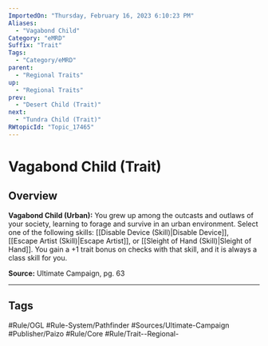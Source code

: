 ```yaml
---
ImportedOn: "Thursday, February 16, 2023 6:10:23 PM"
Aliases:
  - "Vagabond Child"
Category: "eMRD"
Suffix: "Trait"
Tags:
  - "Category/eMRD"
parent:
  - "Regional Traits"
up:
  - "Regional Traits"
prev:
  - "Desert Child (Trait)"
next:
  - "Tundra Child (Trait)"
RWtopicId: "Topic_17465"
---
```

# Vagabond Child (Trait)
## Overview
**Vagabond Child (Urban):** You grew up among the outcasts and outlaws of your society, learning to forage and survive in an urban environment. Select one of the following skills: [[Disable Device (Skill)|Disable Device]], [[Escape Artist (Skill)|Escape Artist]], or [[Sleight of Hand (Skill)|Sleight of Hand]]. You gain a +1 trait bonus on checks with that skill, and it is always a class skill for you.

**Source:** Ultimate Campaign, pg. 63


---
## Tags
#Rule/OGL #Rule-System/Pathfinder #Sources/Ultimate-Campaign #Publisher/Paizo #Rule/Core #Rule/Trait--Regional-


